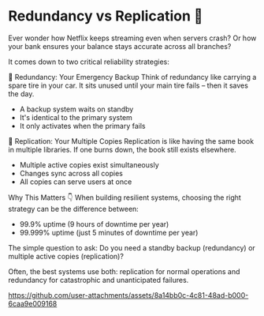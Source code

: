 # Redundancy vs Replication 💾

Ever wonder how Netflix keeps streaming even when servers crash? Or how your bank ensures your balance stays accurate across all branches?

It comes down to two critical reliability strategies:

🚨 Redundancy: Your Emergency Backup
Think of redundancy like carrying a spare tire in your car. It sits unused until your main tire fails – then it saves the day. 
- A backup system waits on standby
- It's identical to the primary system
- It only activates when the primary fails

🔄 Replication: Your Multiple Copies
Replication is like having the same book in multiple libraries. If one burns down, the book still exists elsewhere. 
- Multiple active copies exist simultaneously
- Changes sync across all copies
- All copies can serve users at once

Why This Matters 👇
When building resilient systems, choosing the right strategy can be the difference between:
- 99.9% uptime (9 hours of downtime per year)
- 99.999% uptime (just 5 minutes of downtime per year)

The simple question to ask: Do you need a standby backup (redundancy) or multiple active copies (replication)?

Often, the best systems use both: replication for normal operations and redundancy for catastrophic and unanticipated failures.



https://github.com/user-attachments/assets/8a14bb0c-4c81-48ad-b000-6caa9e009168

